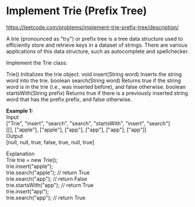 # Implement Trie (Prefix Tree)
https://leetcode.com/problems/implement-trie-prefix-tree/description/

A trie (pronounced as "try") or prefix tree is a tree data structure used to efficiently store and retrieve keys in a dataset of strings. There are various applications of this data structure, such as autocomplete and spellchecker.

Implement the Trie class:

Trie() Initializes the trie object.
void insert(String word) Inserts the string word into the trie.
boolean search(String word) Returns true if the string word is in the trie (i.e., was inserted before), and false otherwise.
boolean startsWith(String prefix) Returns true if there is a previously inserted string word that has the prefix prefix, and false otherwise.
 

<b>Example 1:</b>\
Input\
["Trie", "insert", "search", "search", "startsWith", "insert", "search"]\
[[], ["apple"], ["apple"], ["app"], ["app"], ["app"], ["app"]]\
Output\
[null, null, true, false, true, null, true]

Explanation\
Trie trie = new Trie();\
trie.insert("apple");\
trie.search("apple");   // return True\
trie.search("app");     // return False\
trie.startsWith("app"); // return True\
trie.insert("app");\
trie.search("app");     // return True